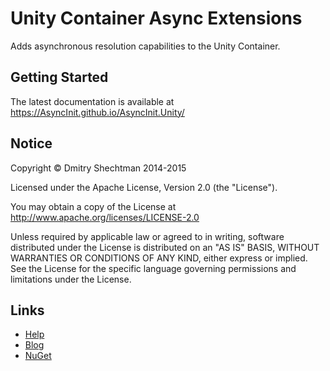 ﻿Unity Container Async Extensions
================================

Adds asynchronous resolution capabilities to the Unity Container.

Getting Started
---------------

The latest documentation is available at https://AsyncInit.github.io/AsyncInit.Unity/

Notice
------

   Copyright © Dmitry Shechtman 2014-2015

   Licensed under the Apache License, Version 2.0 (the "License").

   You may obtain a copy of the License at
   http://www.apache.org/licenses/LICENSE-2.0

   Unless required by applicable law or agreed to in writing, software
   distributed under the License is distributed on an "AS IS" BASIS,
   WITHOUT WARRANTIES OR CONDITIONS OF ANY KIND, either express or implied.
   See the License for the specific language governing permissions and
   limitations under the License.

Links
-----

* [Help](https://AsyncInit.github.io/AsyncInit.Unity/)
* [Blog](https://shecht.wordpress.com/category/asyncactivator/)
* [NuGet](https://nuget.org/packages/Ditto.AsyncInit.Unity)
